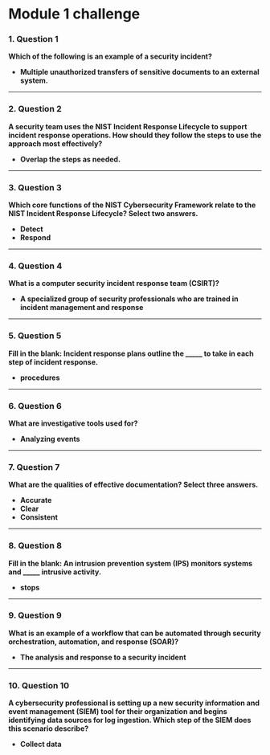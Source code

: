 # Module 1 challenge
### 1. Question 1  
**Which of the following is an example of a security incident?**  
- **Multiple unauthorized transfers of sensitive documents to an external system.**

---

### 2. Question 2  
**A security team uses the NIST Incident Response Lifecycle to support incident response operations. How should they follow the steps to use the approach most effectively?**  
- **Overlap the steps as needed.**

---

### 3. Question 3  
**Which core functions of the NIST Cybersecurity Framework relate to the NIST Incident Response Lifecycle? Select two answers.**  
- **Detect**  
- **Respond**

---

### 4. Question 4  
**What is a computer security incident response team (CSIRT)?**  
- **A specialized group of security professionals who are trained in incident management and response**

---

### 5. Question 5  
**Fill in the blank: Incident response plans outline the _____ to take in each step of incident response.**  
- **procedures**

---

### 6. Question 6  
**What are investigative tools used for?**  
- **Analyzing events**

---

### 7. Question 7  
**What are the qualities of effective documentation? Select three answers.**  
- **Accurate**  
- **Clear**  
- **Consistent**

---

### 8. Question 8  
**Fill in the blank: An intrusion prevention system (IPS) monitors systems and _____ intrusive activity.**  
- **stops**

---

### 9. Question 9  
**What is an example of a workflow that can be automated through security orchestration, automation, and response (SOAR)?**  
- **The analysis and response to a security incident**

---

### 10. Question 10  
**A cybersecurity professional is setting up a new security information and event management (SIEM) tool for their organization and begins identifying data sources for log ingestion. Which step of the SIEM does this scenario describe?**  
- **Collect data**
